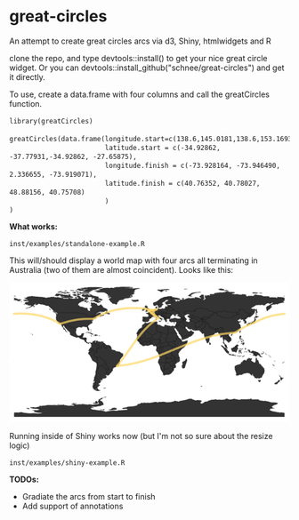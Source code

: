 # great-circles
An attempt to create great circles arcs via d3, Shiny, htmlwidgets and R

clone the repo, and type devtools::install() to get your nice great circle widget. Or you can devtools::install_github("schnee/great-circles") and get it directly.

To use, create a data.frame with four columns and call the greatCircles function.

```
library(greatCircles)

greatCircles(data.frame(longitude.start=c(138.6,145.0181,138.6,153.1693),
                        latitude.start = c(-34.92862, -37.77931,-34.92862, -27.65875),
                        longitude.finish = c(-73.928164, -73.946490, 2.336655, -73.919071),
                        latitude.finish = c(40.76352, 40.78027, 48.88156, 40.75708)
                        )
)
```

**What works:**
```
inst/examples/standalone-example.R 
```

This will/should display a world map with four arcs all terminating in Australia (two of them are almost coincident). Looks like this:

![world-plot](inst/examples/figures/sample.png)

Running inside of Shiny works now (but I'm not so sure about the resize logic)
```
inst/examples/shiny-example.R
```

**TODOs:**

* Gradiate the arcs from start to finish
* Add support of annotations

